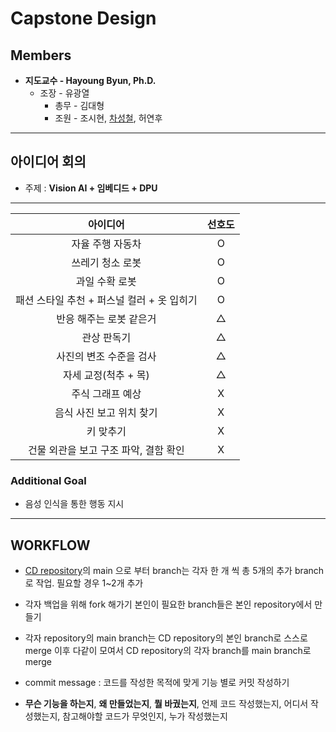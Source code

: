 # Capstone Design

## Members

- **지도교수 - Hayoung Byun, Ph.D.**
  - 조장 - 유광열
    - 총무 - 김대형
    - 조원 - 조시현, [차성철](https://github.com/SungChul-CHA), 허연후

---

## 아이디어 회의

- 주제 : **Vision AI + 임베디드 + DPU**

---

|                  아이디어                  | 선호도  |
| :----------------------------------------: | :-----: |
|              자율 주행 자동차              |    O    |
|              쓰레기 청소 로봇              |    O    |
|               과일 수확 로봇               |    O    |
| 패션 스타일 추천 + 퍼스널 컬러 + 옷 입히기 |    O    |
|          반응 해주는 로봇 같은거           | &#9651; |
|                관상 판독기                 | &#9651; |
|          사진의 변조 수준을 검사           | &#9651; |
|            자세 교정(척추 + 목)            | &#9651; |
|              주식 그래프 예상              |    X    |
|          음식 사진 보고 위치 찾기          |    X    |
|                 키 맞추기                  |    X    |
|   건물 외관을 보고 구조 파악, 결함 확인    |    X    |

### Additional Goal

- 음성 인식을 통한 행동 지시

---

## WORKFLOW

- [CD repository](https://github.com/Cap-di/Capstone_design)의 main 으로 부터 branch는 각자 한 개 씩 총 5개의 추가 branch 로 작업. 필요할 경우 1~2개 추가

- 각자 백업을 위해
  fork 해가기
  본인이 필요한 branch들은 본인 repository에서 만들기

- 각자 repository의 main branch는 CD repository의 본인 branch로 스스로 merge
  이후 다같이 모여서 CD repository의 각자 branch를 main branch로 merge

- commit message : 코드를 작성한 목적에 맞게 기능 별로 커밋 작성하기

- **무슨 기능을 하는지**, **왜 만들었는지**, **뭘 바궜는지**, 언제 코드 작성했는지, 어디서 작성했는지, 참고해야할 코드가 무엇인지, 누가 작성했는지
